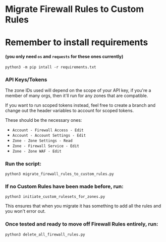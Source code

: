 # Migrate Firewall Rules to Custom Rules

# Remember to install requirements 
#### (you only need `os` and `requests` for these ones currently)
```python3 -m pip intall -r requirements.txt```

### API Keys/Tokens
The zone IDs used will depend on the scope of your API key, if you're a member of many orgs, then it'll run for any zones that are compatible. 

If you want to run scoped tokens instead, feel free to create a branch and change out the header variables to account for scoped tokens.

These should be the necessary ones:
- `Account - Firewall Access - Edit`
- `Account - Account Settings - Edit`
- `Zone - Zone Settings - Read`
- `Zone - Firewall Service - Edit`
- `Zone - Zone WAF - Edit`

### Run the script:
```python3 migrate_firewall_rules_to_custom_rules.py```

### If no Custom Rules have been made before, run:
```python3 initiate_custom_rulesets_for_zones.py``` 

This ensures that when you migrate it has something to add all the rules and you won't error out.

### Once tested and ready to move off Firewall Rules entirely, run:
```python3 delete_all_firewall_rules.py```